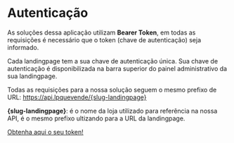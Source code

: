 # Autenticação

As soluções dessa aplicação utilizam **Bearer Token**, em todas as requisições é necessário que o token (chave de autenticação) seja informado. 

Cada landingpage tem a sua chave de autenticação única. Sua chave de autenticação é disponibilizada na barra superior do painel administrativo da sua landingpage.

Todas as requisições para a nossa solução seguem o mesmo prefixo de URL: https://api.lpquevende/{slug-landingpage}

**{slug-landingpage}**: é o nome da loja utilizado para referência na nossa API, é o mesmo prefixo ultizando para a URL da landingpage.    

[Obtenha aqui o seu token!](url)